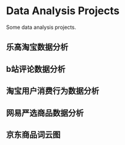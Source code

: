 # Data Analysis Projects
Some data analysis projects.

## 乐高淘宝数据分析
## b站评论数据分析
## 淘宝用户消费行为数据分析

## 网易严选商品数据分析
## 京东商品词云图


